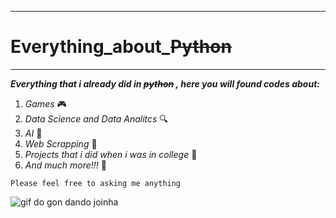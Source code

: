 ***
# Everything_about_~~Python~~
***
 ***Everything that i already did in ~~python~~ , here you  will found codes about:*** 
 1. *Games* 🎮
 2. *Data Science and Data Analitcs* 🔍
 3. *AI* 🤖
 4. *Web Scrapping* 🎣
 5. *Projects that i did when i was in college* 🏫
 6. *And much more!!!* 🤙

` Please feel free to asking me anything `



![gif do gon dando joinha](https://github.com/LeonardoBonifacio/Everything_about_Python/assets/151868777/d866f1b1-5f0e-4913-894d-8baa52c92338)
